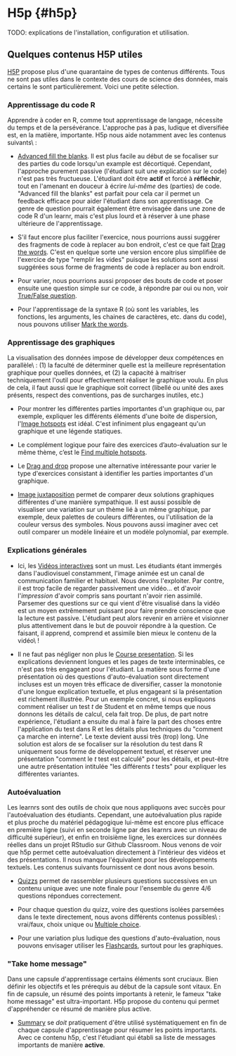 # H5p {#h5p}



TODO: explications de l'installation, configuration et utilisation.

## Quelques contenus H5P utiles

[H5P](https://h5p.org/content-types-and-applications) propose plus d'une quarantaine de types de contenus différents. Tous ne sont pas utiles dans le contexte des cours de science des données, mais certains le sont particulièrement. Voici une petite sélection.

### Apprentissage du code R

Apprendre à coder en R, comme tout apprentissage de langage, nécessite du temps et de la persévérance. L'approche pas à pas, ludique et diversifiée est, en la matière, importante. H5p nous aide notamment avec les contenus suivants\ :

- [Advanced fill the blanks](https://h5p.org/advanced-fill-the-blanks). Il est plus facile au début de se focaliser sur des parties du code lorsqu'un example est décortiqué. Cependant, l'approche purement passive (l'étudiant suit une explication sur le code) n'est pas très fructueuse. L'étudiant doit être **actif** et forcé à **réfléchir**, tout en l'amenant en douceur à écrire *lui-même*  des (parties) de code. "Advanced fill the blanks" est parfait pour cela car il permet un feedback efficace pour aider l'étudiant dans son apprentissage. Ce genre de question pourrait également être envisagée dans une zone de code R d'un learnr, mais c'est plus lourd et à réserver à une phase ultérieure de l'apprentissage.

- S'il faut encore plus faciliter l'exercice, nous pourrions aussi suggérer des fragments de code à replacer au bon endroit, c'est ce que fait [Drag the words](https://h5p.org/drag-the-words). C'est en quelque sorte une version encore plus simplifiée de l'exercice de type "remplir les vides" puisque les solutions sont aussi suggérées sous forme de fragments de code à replacer au bon endroit.

- Pour varier, nous pourrions aussi proposer des bouts de code et poser ensuite une question simple sur ce code, à répondre par oui ou non, voir [True/False question](https://h5p.org/true-false).

- Pour l'apprentissage de la syntaxe R (où sont les variables, les fonctions, les arguments, les chaines de caractères, etc. dans du code), nous pouvons utiliser [Mark the words](https://h5p.org/mark-the-words).

### Apprentissage des graphiques

La visualisation des données impose de développer deux compétences en parallèle\ : (1) la faculté de déterminer quelle est la meilleure représentation graphique pour quelles données, et (2) la capacité à maitriser techniquement l'outil pour effectivement réaliser le graphique voulu. En plus de cela, il faut aussi que le graphique soit correct (libellé ou unité des axes présents, respect des conventions, pas de surcharges inutiles, etc.)

- Pour montrer les différentes parties importantes d'un graphique ou, par exemple, expliquer les différents éléments d'une boite de dispersion, l'[Image hotspots](https://h5p.org/image-hotspots) est idéal. C'est infiniment plus engageant qu'un graphique et une légende statiques.

- Le complément logique pour faire des exercices d’auto-évaluation sur le même thème, c’est le [Find multiple hotspots](https://h5p.org/find-multiple-hotspots).

- Le [Drag and drop](https://h5p.org/drag-and-drop) propose une alternative intéressante pour varier le type d'exercices consistant à identifier les parties importantes d'un graphique. 

- [Image juxtaposition](https://h5p.org/image-juxtaposition) permet de comparer deux solutions graphiques différentes d'une manière sympathique. Il est aussi possible de visualiser une variation sur un thème lié à un même graphique, par exemple,  deux palettes de couleurs différentes, ou l'utilisation de la couleur versus des symboles. Nous pouvons aussi imaginer avec cet outil comparer un modèle linéaire et un modèle polynomial, par exemple. 

### Explications générales

- Ici, les [Vidéos interactives](https://h5p.org/interactive-video) sont un must. Les étudiants étant immergés dans l'audiovisuel constamment, l'image animée est un canal de communication familier et habituel. Nous devons l'exploiter. Par contre, il est trop facile de regarder passivement une vidéo... et d'avoir l'*impression* d'avoir compris sans pourtant n'avoir rien assimilé. Parsemer des questions sur ce qui vient d'être visualisé dans la vidéo est un moyen extrêmement puissant pour faire prendre conscience que la lecture est passive. L'étudiant peut alors revenir en arrière et visionner plus attentivement dans le but de pouvoir répondre à la question. Ce faisant, il apprend, comprend et assimile bien mieux le contenu de la vidéo\ !

- Il ne faut pas négliger non plus le [Course presentation](https://h5p.org/presentation). Si les explications deviennent longues et les pages de texte interminables, ce n'est pas très engageant pour l'étudiant. La matière sous forme d'une présentation où des questions d'auto-évaluation sont directement incluses est un moyen très efficace de diversifier, casser la monotonie d'une longue explication textuelle, et plus engageant si la présentation est richement illustrée. Pour un exemple concret, si nous expliquons comment réaliser un test *t* de Student et en même temps que nous donnons les détails de calcul, cela fait trop. De plus, de part notre expérience, l'étudiant a ensuite du mal à faire la part des choses entre l'application du test dans R et les détails plus techniques du "comment ça marche en interne". Le texte devient aussi très (trop) long. Une solution est alors de se focaliser sur la résolution du test dans R uniquement sous forme de développement textuel, et réserver une présentation "comment le *t* test est calculé" pour les détails, et peut-être une autre présentation intitulée "les différents *t* tests" pour expliquer les différentes variantes.

### Autoévaluation

Les learnrs sont des outils de choix que nous appliquons avec succès pour l'autoévaluation des étudiants. Cependant, une autoévaluation plus rapide et plus proche du matériel pédagogique lui-même est encore plus efficace en première ligne (suivi en seconde ligne par des learnrs avec un niveau de difficulté supérieur), et enfin en troisième ligne, les exercices sur données réelles dans un projet RStudio sur Github Classroom. Nous venons de voir que h5p permet cette autoévaluation directement à l'intérieur des vidéos et des présentations. Il nous manque l'équivalent pour les développements textuels. Les contenus suivants fournissent ce dont nous avons besoin.

- [Quizzs](https://h5p.org/question-set) permet de rassembler plusieurs questions successives en un contenu unique avec une note finale pour l'ensemble du genre 4/6 questions répondues correctement.

- Pour chaque question du quizz, voire des questions isolées parsemées dans le texte directement, nous avons différents contenus possibles\ : vrai/faux, choix unique ou [Multiple choice](https://h5p.org/multichoice).

- Pour une variation plus ludique des questions d'auto-évaluation, nous pouvons envisager utiliser les [Flashcards](https://h5p.org/flashcards), surtout pour les graphiques.

### "Take home message"

Dans une capsule d'apprentissage certains éléments sont cruciaux. Bien définir les objectifs et les prérequis au début de la capsule sont vitaux. En fin de capsule, un résumé des points importants à retenir, le fameux "take home message" est ultra-important. H5p propose du contenu qui permet d'appréhender ce résumé de manière plus active.

- [Summary](https://h5p.org/summary) se *doit* pratiquement d'être utilisé systématiquement en fin de chaque capsule d'apprentissage pour résumer les points importants. Avec ce contenu h5p, c'est l'étudiant qui établi sa liste de messages importants de manière **active**.
